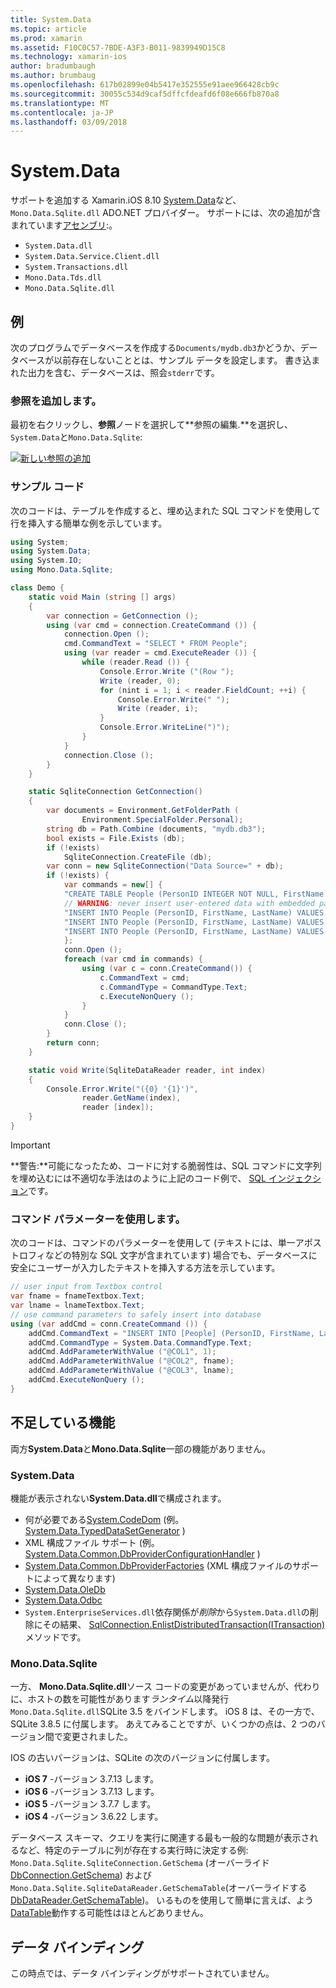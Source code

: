 ```yaml
---
title: System.Data
ms.topic: article
ms.prod: xamarin
ms.assetid: F10C0C57-7BDE-A3F3-B011-9839949D15C8
ms.technology: xamarin-ios
author: bradumbaugh
ms.author: brumbaug
ms.openlocfilehash: 617b02899e04b5417e352555e91aee966428cb9c
ms.sourcegitcommit: 30055c534d9caf5dffcfdeafd6f08e666fb870a8
ms.translationtype: MT
ms.contentlocale: ja-JP
ms.lasthandoff: 03/09/2018
---
```

# <a name="systemdata"></a>System.Data

サポートを追加する Xamarin.iOS 8.10 [System.Data](https://developer.xamarin.com/api/namespace/System.Data/)など、 `Mono.Data.Sqlite.dll` ADO.NET プロバイダー。 サポートには、次の追加が含まれています[アセンブリ](~/cross-platform/internals/available-assemblies.md):。

-  `System.Data.dll`
-  `System.Data.Service.Client.dll`
-  `System.Transactions.dll`
-  `Mono.Data.Tds.dll`
-  `Mono.Data.Sqlite.dll`


<a name="Example" />

## <a name="example"></a>例

次のプログラムでデータベースを作成する`Documents/mydb.db3`かどうか、データベースが以前存在しないこととは、サンプル データを設定します。 書き込まれた出力を含む、データベースは、照会`stderr`です。

### <a name="add-references"></a>参照を追加します。

最初を右クリックし、**参照**ノードを選択して**参照の編集.**を選択し、`System.Data`と`Mono.Data.Sqlite`:

[![](system.data-images/edit-references-sml.png "新しい参照の追加")](system.data-images/edit-references.png#lightbox)

### <a name="sample-code"></a>サンプル コード

次のコードは、テーブルを作成すると、埋め込まれた SQL コマンドを使用して行を挿入する簡単な例を示しています。

```csharp
using System;
using System.Data;
using System.IO;
using Mono.Data.Sqlite;

class Demo {
    static void Main (string [] args)
    {
        var connection = GetConnection ();
        using (var cmd = connection.CreateCommand ()) {
            connection.Open ();
            cmd.CommandText = "SELECT * FROM People";
            using (var reader = cmd.ExecuteReader ()) {
                while (reader.Read ()) {
                    Console.Error.Write ("(Row ");
                    Write (reader, 0);
                    for (nint i = 1; i < reader.FieldCount; ++i) {
                        Console.Error.Write(" ");
                        Write (reader, i);
                    }
                    Console.Error.WriteLine(")");
                }
            }
            connection.Close ();
        }
    }

    static SqliteConnection GetConnection()
    {
        var documents = Environment.GetFolderPath (
                Environment.SpecialFolder.Personal);
        string db = Path.Combine (documents, "mydb.db3");
        bool exists = File.Exists (db);
        if (!exists)
            SqliteConnection.CreateFile (db);
        var conn = new SqliteConnection("Data Source=" + db);
        if (!exists) {
            var commands = new[] {
            "CREATE TABLE People (PersonID INTEGER NOT NULL, FirstName ntext, LastName ntext)",
            // WARNING: never insert user-entered data with embedded parameter values
            "INSERT INTO People (PersonID, FirstName, LastName) VALUES (1, 'First', 'Last')",
            "INSERT INTO People (PersonID, FirstName, LastName) VALUES (2, 'Dewey', 'Cheatem')",
            "INSERT INTO People (PersonID, FirstName, LastName) VALUES (3, 'And', 'How')",
            };
            conn.Open ();
            foreach (var cmd in commands) {
                using (var c = conn.CreateCommand()) {
                    c.CommandText = cmd;
                    c.CommandType = CommandType.Text;
                    c.ExecuteNonQuery ();
                }
            }
            conn.Close ();
        }
        return conn;
    }

    static void Write(SqliteDataReader reader, int index)
    {
        Console.Error.Write("({0} '{1}')",
                reader.GetName(index),
                reader [index]);
    }
}
```

> [!IMPORTANT]
> **警告:**可能になったため、コードに対する脆弱性は、SQL コマンドに文字列を埋め込むには不適切な手法はのように上記のコード例で、 [SQL インジェクション](http://en.wikipedia.org/wiki/SQL_injection)です。


### <a name="using-command-parameters"></a>コマンド パラメーターを使用します。

次のコードは、コマンドのパラメーターを使用して (テキストには、単一アポストロフィなどの特別な SQL 文字が含まれています) 場合でも、データベースに安全にユーザーが入力したテキストを挿入する方法を示しています。

```csharp
// user input from Textbox control
var fname = fnameTextbox.Text;
var lname = lnameTextbox.Text;
// use command parameters to safely insert into database
using (var addCmd = conn.CreateCommand ()) {
    addCmd.CommandText = "INSERT INTO [People] (PersonID, FirstName, LastName) VALUES (@COL1, @COL2, @COL3)";
    addCmd.CommandType = System.Data.CommandType.Text;
    addCmd.AddParameterWithValue ("@COL1", 1);
    addCmd.AddParameterWithValue ("@COL2", fname);
    addCmd.AddParameterWithValue ("@COL3", lname);
    addCmd.ExecuteNonQuery ();
}
```

<a name="Missing_Functionality" />

## <a name="missing-functionality"></a>不足している機能

両方**System.Data**と**Mono.Data.Sqlite**一部の機能がありません。

<a name="System.Data" />

### <a name="systemdata"></a>System.Data

機能が表示されない**System.Data.dll**で構成されます。

-  何が必要である[System.CodeDom](https://developer.xamarin.com/api/namespace/System.CodeDom/) (例。 [System.Data.TypedDataSetGenerator](https://developer.xamarin.com/api/type/System.Data.TypedDataSetGenerator/) )
-  XML 構成ファイル サポート (例。 [System.Data.Common.DbProviderConfigurationHandler](https://developer.xamarin.com/api/type/System.Data.Common.DbProviderConfigurationHandler/) )
-   [System.Data.Common.DbProviderFactories](https://developer.xamarin.com/api/type/System.Data.Common.DbProviderFactories/) (XML 構成ファイルのサポートによって異なります)
-   [System.Data.OleDb](https://developer.xamarin.com/api/namespace/System.Data.OleDb/)
-   [System.Data.Odbc](https://developer.xamarin.com/api/namespace/System.Data.Odbc/)
-  `System.EnterpriseServices.dll`依存関係が*削除*から`System.Data.dll`の削除にその結果、 [SqlConnection.EnlistDistributedTransaction(ITransaction)](https://developer.xamarin.com/api/member/System.Data.SqlClient.SqlConnection.EnlistDistributedTransaction/(System.EnterpriseServices.ITransaction))メソッドです。


<a name="Mono.Data.Sqlite" />

### <a name="monodatasqlite"></a>Mono.Data.Sqlite

一方、 **Mono.Data.Sqlite.dll**ソース コードの変更があっていませんが、代わりに、ホストの数を可能性があります*ランタイム*以降発行`Mono.Data.Sqlite.dll`SQLite 3.5 をバインドします。 iOS 8 は、その一方で、SQLite 3.8.5 に付属します。 あえてみることですが、いくつかの点は、2 つのバージョン間で変更されました。

IOS の古いバージョンは、SQLite の次のバージョンに付属します。

- **iOS 7** -バージョン 3.7.13 します。
- **iOS 6** -バージョン 3.7.13 します。
- **iOS 5** -バージョン 3.7.7 します。
- **iOS 4** -バージョン 3.6.22 します。

データベース スキーマ、クエリを実行に関連する最も一般的な問題が表示されるなど、特定のテーブルに列が存在する実行時に決定する例: `Mono.Data.Sqlite.SqliteConnection.GetSchema` (オーバーライド[DbConnection.GetSchema](https://developer.xamarin.com/api/member/System.Data.Common.DbConnection.GetSchema/)) および`Mono.Data.Sqlite.SqliteDataReader.GetSchemaTable`(オーバーライドする[DbDataReader.GetSchemaTable](https://developer.xamarin.com/api/member/System.Data.Common.DbDataReader.GetSchemaTable/))。 いるものを使用して簡単に言えば、よう[DataTable](https://developer.xamarin.com/api/type/System.Data.DataTable/)動作する可能性はほとんどありません。

<a name="Data_Binding" />

## <a name="data-binding"></a>データ バインディング

この時点では、データ バインディングがサポートされていません。

